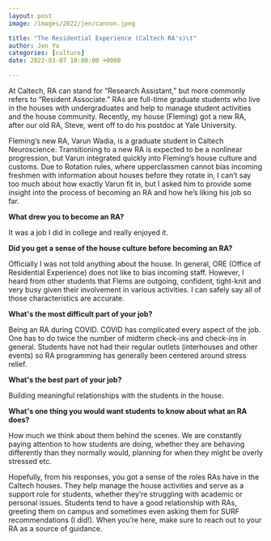 ```yaml
---
layout: post
image: /images/2022/jen/cannon.jpeg

title: "The Residential Experience (Caltech RA's)\t"
author: Jen Yu
categories: [culture]
date: 2022-03-07 10:00:00 +0000

---
```

At Caltech, RA can stand for “Research Assistant,” but more commonly refers to “Resident Associate.” RAs are full-time graduate students who live in the houses with undergraduates and help to manage student activities and the house community. Recently, my house (Fleming) got a new RA, after our old RA, Steve, went off to do his postdoc at Yale University.

Fleming’s new RA, Varun Wadia, is a graduate student in Caltech Neuroscience. Transitioning to a new RA is expected to be a nonlinear progression, but Varun integrated quickly into Fleming’s house culture and customs. Due to Rotation rules, where upperclassmen cannot bias incoming freshmen with information about houses before they rotate in, I can’t say too much about how exactly Varun fit in, but I asked him to provide some insight into the process of becoming an RA and how he’s liking his job so far.

**What drew you to become an RA?**

It was a job I did in college and really enjoyed it.

**Did you get a sense of the house culture before becoming an RA?**

Officially I was not told anything about the house. In general, ORE (Office of Residential Experience) does not like to bias incoming staff. However, I heard from other students that Flems are outgoing, confident, tight-knit and very busy given their involvement in various activities. I can safely say all of those characteristics are accurate.

**What's the most difficult part of your job?**

Being an RA during COVID. COVID has complicated every aspect of the job. One has to do twice the number of midterm check-ins and check-ins in general. Students have not had their regular outlets (interhouses and other events) so RA programming has generally been centered around stress relief.

**What's the best part of your job?**

Building meaningful relationships with the students in the house.

**What's one thing you would want students to know about what an RA does?**

How much we think about them behind the scenes. We are constantly paying attention to how students are doing, whether they are behaving differently than they normally would, planning for when they might be overly stressed etc.

Hopefully, from his responses, you got a sense of the roles RAs have in the Caltech houses. They help manage the house activities and serve as a support role for students, whether they’re struggling with academic or personal issues. Students tend to have a good relationship with RAs, greeting them on campus and sometimes even asking them for SURF recommendations (I did!). When you’re here, make sure to reach out to your RA as a source of guidance.